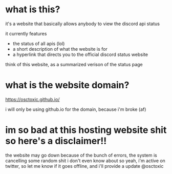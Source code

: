 # what is this?
it's a website that basically allows anybody to view the discord api status

it currently features
- the status of all apis (lol)
- a short description of what the website is for
- a hyperlink that directs you to the official discord status website

think of this website, as a summarized verison of the status page

# what is the website domain?
https://osctoxic.github.io/

i will only be using github.io for the domain, because i'm broke (af)

# im so bad at this hosting website shit so here's a disclaimer!!
the website may go down because of the bunch of errors, the system is cancelling some random shit i don't even know about
so yeah, i'm active on twitter, so let me know if it goes offline, and i'll provide a update @osctoxic 
